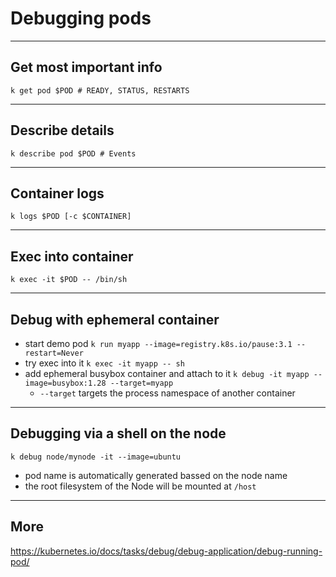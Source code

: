 # Debugging pods

---

## Get most important info

```
k get pod $POD # READY, STATUS, RESTARTS
```

---

## Describe details

```
k describe pod $POD # Events
```

---

## Container logs

```
k logs $POD [-c $CONTAINER] 
```

---

## Exec into container

```
k exec -it $POD -- /bin/sh
```

---

## Debug with ephemeral container

* start demo pod
`k run myapp --image=registry.k8s.io/pause:3.1 --restart=Never`
* try exec into it
`k exec -it myapp -- sh`
* add ephemeral busybox container and attach to it
`k debug -it myapp --image=busybox:1.28 --target=myapp`
  * `--target` targets the process namespace of another container

---

## Debugging via a shell on the node  

```
k debug node/mynode -it --image=ubuntu
```

- pod name is automatically generated bassed on the node name
- the root filesystem of the Node will be mounted at `/host`

---

## More

https://kubernetes.io/docs/tasks/debug/debug-application/debug-running-pod/
